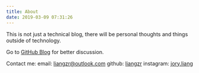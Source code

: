 ```yaml
---
title: About
date: 2019-03-09 07:31:26
---
```


This is not just a technical blog, there will be personal thoughts and things outside of technology.

Go to [GitHub Blog](https://github.com/liangzr/blog/issues) for better discussion.

Contact me:
email: [liangzr@outlook.com](mailto:liangzr@outlook.com)
github: [liangzr](https://github.com/liangzr)
instagram: [jory.liang](https://instagram.com/jory.liang)
